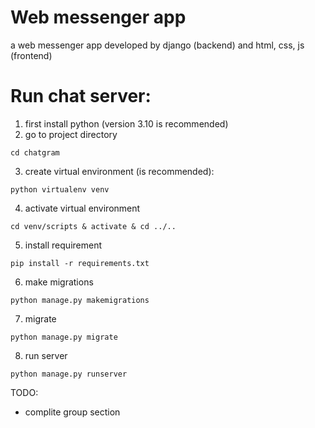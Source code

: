 # Web messenger app
a web messenger app developed by django (backend) and html, css, js (frontend)

# Run chat server:
1. first install python (version 3.10 is recommended)
2. go to project directory
```
cd chatgram
```
3. create virtual environment (is recommended):
```
python virtualenv venv
```
4. activate virtual environment
```
cd venv/scripts & activate & cd ../..
```
5. install requirement
```
pip install -r requirements.txt
```
6. make migrations
```
python manage.py makemigrations
```
7. migrate
```
python manage.py migrate
```
8. run server
```
python manage.py runserver
```

TODO:
  - complite group section
